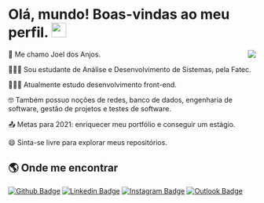 # Olá, mundo! Boas-vindas ao meu perfil. <img src="https://raw.githubusercontent.com/iampavangandhi/iampavangandhi/master/gifs/Hi.gif" width="30px">

<a href="https://github.com/anuraghazra/github-readme-stats">
  <img
    align="right"
    src="https://github-readme-stats.vercel.app/api/top-langs/?username=joeldosanjos"
  />
</a>

🤠 Me chamo Joel dos Anjos.

👨🏻‍🎓 Sou estudante de Análise e Desenvolvimento de Sistemas, pela Fatec.

👨🏻‍💻 Atualmente estudo desenvolvimento front-end.

🤓 Também possuo noções de redes, banco de dados, engenharia de software, gestão de projetos e testes de software.

📤 Metas para 2021: enriquecer meu portfólio e conseguir um estágio.

😄 Sinta-se livre para explorar meus repositórios.

## 🌎 Onde me encontrar

[![Github Badge](https://img.shields.io/badge/GitHub-100000?style=for-the-badge&logo=github&logoColor=white)](https://github.com/joeldosanjos) 
[![Linkedin Badge](https://img.shields.io/badge/LinkedIn-0077B5?style=for-the-badge&logo=linkedin&logoColor=white)](https://www.linkedin.com/in/joeldosanjos/)
[![Instagram Badge](https://img.shields.io/badge/Instagram-E4405F?style=for-the-badge&logo=instagram&logoColor=white)](https://www.instagram.com/joeldosanjos/)
[![Outlook Badge](https://img.shields.io/badge/Microsoft_Outlook-0078D4?style=for-the-badge&logo=microsoft-outlook&logoColor=white)](mailto:joeel@outlook.com)





